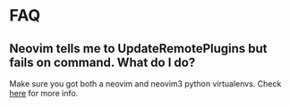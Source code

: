 # FAQ

## Neovim tells me to UpdateRemotePlugins but fails on command. What do I do?

Make sure you got both a neovim and neovim3 python virtualenvs. Check [here](neovim) for more info.
